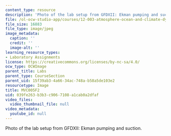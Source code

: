 ```yaml
---
content_type: resource
description: 'Photo of the lab setup from GFDXII: Ekman pumping and suction.'
file: /ol-ocw-studio-app/courses/12-003-atmosphere-ocean-and-climate-dynamics-fall-2008/039fe263b3b3c9067108a1cab0a2dfaf_MVC005F2.jpg
file_size: 16883
file_type: image/jpeg
image_metadata:
  caption: ''
  credit: ''
  image-alt: ''
learning_resource_types:
- Laboratory Assignments
license: https://creativecommons.org/licenses/by-nc-sa/4.0/
ocw_type: OCWImage
parent_title: Labs
parent_type: CourseSection
parent_uid: 15f39ab3-4a66-34ac-748a-b58a5de103e2
resourcetype: Image
title: MVC005F2
uid: 039fe263-b3b3-c906-7108-a1cab0a2dfaf
video_files:
  video_thumbnail_file: null
video_metadata:
  youtube_id: null
---
```

Photo of the lab setup from GFDXII: Ekman pumping and suction.